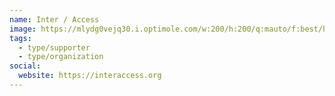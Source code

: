 ```yaml
---
name: Inter / Access
image: https://mlydg0vejq30.i.optimole.com/w:200/h:200/q:mauto/f:best/https://civictech.ca/wp-content/uploads/2016/08/logo-interaccess.png
tags:
  - type/supporter
  - type/organization
social:
  website: https://interaccess.org
---
```

